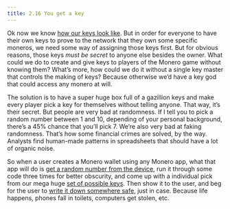 ```yaml
---
title: 2.16 You get a key
---
```

Ok now we know [how our keys look like](2.15_keys.md). But in order for everyone to have their own keys to prove to the network that they own some specific moneros, we need some way of assigning those keys first. But for obvious reasons, those keys _must be secret_ to anyone else besides the owner. What could we do to create and give keys to players of the Monero game without knowing them? What’s more, how could we do it without a single key master that controls the making of keys? Because otherwise we’d have a key god that could access any monero at will.

The solution is to have a super huge box full of a gazillion keys and make every player pick a key for themselves without telling anyone. That way, it’s their secret. But people are very bad at randomness. If I tell you to pick a random number between 1 and 10, depending of your personal background, there’s a 45% chance that you’ll pick 7. We’re also very bad at faking randomness. That’s how some financial crimes are solved, by the way. Analysts find human-made patterns in spreadsheets that should have a lot of organic noise.

So when a user creates a Monero wallet using any Monero app, what that app will do is [get a random number from the device](2.17_random.md), run it through some code three times for better obscurity, and come up with a individual pick from our mega huge [set of possible keys](2.15_keys.md). Then show it to the user, and beg for the user to [write it down somewhere safe](1.5_seed_storage.md), just in case. Because life happens, phones fall in toilets, computers get stolen, etc.
